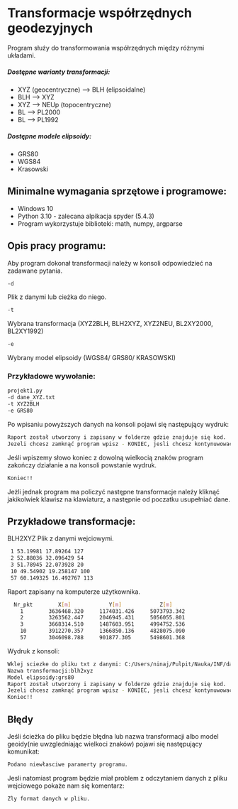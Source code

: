 # Transformacje współrzędnych geodezyjnych 
Program służy do transformowania współrzędnych między różnymi układami.
##### Dostępne warianty transformacji:
- XYZ (geocentryczne) --> BLH (elipsoidalne)
- BLH --> XYZ
- XYZ --> NEUp (topocentryczne)
- BL --> PL2000
- BL --> PL1992
##### Dostępne modele elipsoidy:
- GRS80
- WGS84
- Krasowski

## Minimalne wymagania sprzętowe i programowe:
- Windows 10
- Python 3.10 - zalecana alpikacja spyder (5.4.3)
- Program wykorzystuje biblioteki: math, numpy, argparse

## Opis pracy programu:
Aby program dokonał transformacji należy w konsoli odpowiedzieć na zadawane pytania.
```sh
-d
```
Plik z danymi lub cieżka do niego.
```sh
-t
```
Wybrana transformacja (XYZ2BLH, BLH2XYZ, XYZ2NEU, BL2XY2000, BL2XY1992)
```sh
-e
```
Wybrany model elipsoidy (WGS84/ GRS80/ KRASOWSKI)

### Przykładowe wywołanie:
```sh
projekt1.py
-d dane_XYZ.txt
-t XYZ2BLH
-e GRS80
```
Po wpisaniu powyższych danych na konsoli pojawi się następujący wydruk:
```sh
Raport został utworzony i zapisany w folderze gdzie znajduje się kod.
Jezeli chcesz zamknąć program wpisz - KONIEC, jesli chcesz kontynuwować napisz cokolwiek: 
```
Jeśli wpiszemy słowo koniec z dowolną wielkocią znaków program zakończy działanie a na konsoli powstanie wydruk.
```sh
Koniec!!
```
Jeżli jednak program ma policzyć następne transformacje należy kliknąć jakikolwiek klawisz na klawiaturz, a następnie od poczatku usupełniać dane.

## Przykładowe transformacje:
BLH2XYZ
Plik z danymi wejciowymi.
```sh
 1 53.19981 17.89264 127
 2 52.88036 32.096429 54
 3 51.78945 22.073928 20
 10 49.54902 19.258147 100
 57 60.149325 16.492767 113
```
Raport zapisany na komputerze użytkownika.
```sh
  Nr_pkt        X[m]            Y[m]            Z[m]      
    1        3636468.320     1174031.426     5073793.342  
    2        3263562.447     2046945.431     5056055.801  
    3        3668314.510     1487603.951     4994752.536  
    10       3912270.357     1366850.136     4828075.090  
    57       3046098.788     901877.305      5498601.368  
```
Wydruk z konsoli:
```sh
Wklej sciezke do pliku txt z danymi: C:/Users/ninaj/Pulpit/Nauka/INF/dane_BLH.txt
Nazwa transformacji:blh2xyz
Model elipsoidy:grs80
Raport został utworzony i zapisany w folderze gdzie znajduje się kod.
Jezeli chcesz zamknąć program wpisz - KONIEC, jesli chcesz kontynuwować napisz cokolwiek: koniec
Koniec!!
```

## Błędy
Jeśli ścieżka do pliku będzie błędna lub nazwa transformacji albo model geoidy(nie uwzgledniając wielkoci znaków) pojawi się następujący komunikat:
```sh
Podano niewłasciwe paramerty programu.
```
Jesli natomiast program będzie miał problem z odczytaniem danych z pliku wejciowego pokaże nam się komentarz:
```sh
Zly format danych w pliku.
```
